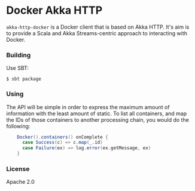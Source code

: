 # Docker Akka HTTP 

`akka-http-docker` is a Docker client that is based on Akka HTTP. It's aim is to provide a Scala and Akka Streams-centric approach to interacting with Docker.

### Building

Use SBT:

    $ sbt package
    
### Using

The API will be simple in order to express the maximum amount of information with the least amount of static. To list all containers, and map the IDs of those containers to another processing chain, you would do the following:

```scala
    Docker().containers() onComplete {
      case Success(c) => c.map(_.id)
      case Failure(ex) => log.error(ex.getMessage, ex)
    }
```

### License

Apache 2.0
